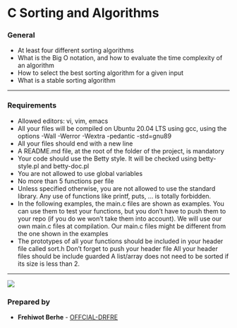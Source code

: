 # C Sorting and Algorithms

### General
* At least four different sorting algorithms
* What is the Big O notation, and how to evaluate the time complexity of an algorithm
* How to select the best sorting algorithm for a given input
* What is a stable sorting algorithm
---
### Requirements
* Allowed editors: vi, vim, emacs
* All your files will be compiled on Ubuntu 20.04 LTS using gcc, using the options -Wall -Werror -Wextra -pedantic -std=gnu89
* All your files should end with a new line
* A README.md file, at the root of the folder of the project, is mandatory
* Your code should use the Betty style. It will be checked using betty-style.pl and betty-doc.pl
* You are not allowed to use global variables
* No more than 5 functions per file
* Unless specified otherwise, you are not allowed to use the standard library. Any use of functions like printf, puts, … is totally forbidden.
* In the following examples, the main.c files are shown as examples. You can use them to test your functions, but you don’t have to push them to your repo (if you do we  won’t take them into account). We will use our own main.c files at compilation. Our main.c files might be different from the one shown in the examples
* The prototypes of all your functions should be included in your header file called sort.h
Don’t forget to push your header file
All your header files should be include guarded
A list/array does not need to be sorted if its size is less than 2.
---
<img src="https://www.gauravvjn.com/wp-content/uploads/2019/02/r_660997_XfjvN-850x550.png" />

### Prepared by
* **Frehiwot Berhe** - [OFFCIAL-DRFRE](https://github.com/OFFCIAL-DRFRE)
